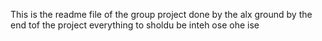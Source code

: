 This is the readme file of the group project done by the alx ground
by the end tof the project everything to sholdu be inteh ose ohe ise
